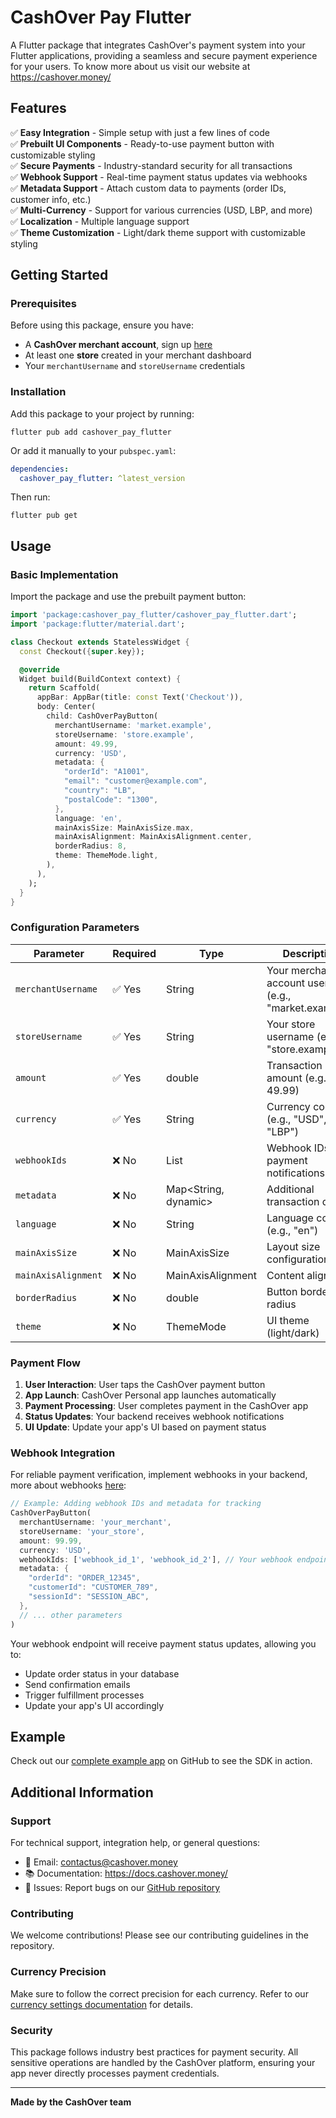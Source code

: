 # CashOver Pay Flutter

A Flutter package that integrates CashOver's payment system into your Flutter applications, providing a seamless and secure payment experience for your users.
To know more about us visit our website at https://cashover.money/

## Features

✅ **Easy Integration** - Simple setup with just a few lines of code  
✅ **Prebuilt UI Components** - Ready-to-use payment button with customizable styling  
✅ **Secure Payments** - Industry-standard security for all transactions  
✅ **Webhook Support** - Real-time payment status updates via webhooks  
✅ **Metadata Support** - Attach custom data to payments (order IDs, customer info, etc.)  
✅ **Multi-Currency** - Support for various currencies (USD, LBP, and more)  
✅ **Localization** - Multiple language support  
✅ **Theme Customization** - Light/dark theme support with customizable styling

## Getting Started

### Prerequisites

Before using this package, ensure you have:

- A **CashOver merchant account**, sign up [here](https://merchant.cashover.money/)
- At least one **store** created in your merchant dashboard
- Your `merchantUsername` and `storeUsername` credentials

### Installation

Add this package to your project by running:

```shell
flutter pub add cashover_pay_flutter
```

Or add it manually to your `pubspec.yaml`:

```yaml
dependencies:
  cashover_pay_flutter: ^latest_version
```

Then run:

```shell
flutter pub get
```

## Usage

### Basic Implementation

Import the package and use the prebuilt payment button:

```dart
import 'package:cashover_pay_flutter/cashover_pay_flutter.dart';
import 'package:flutter/material.dart';

class Checkout extends StatelessWidget {
  const Checkout({super.key});

  @override
  Widget build(BuildContext context) {
    return Scaffold(
      appBar: AppBar(title: const Text('Checkout')),
      body: Center(
        child: CashOverPayButton(
          merchantUsername: 'market.example',
          storeUsername: 'store.example',
          amount: 49.99,
          currency: 'USD',
          metadata: {
            "orderId": "A1001",
            "email": "customer@example.com",
            "country": "LB",
            "postalCode": "1300",
          },
          language: 'en',
          mainAxisSize: MainAxisSize.max,
          mainAxisAlignment: MainAxisAlignment.center,
          borderRadius: 8,
          theme: ThemeMode.light,
        ),
      ),
    );
  }
}
```

### Configuration Parameters

| Parameter           | Required | Type                 | Description                                             |
| ------------------- | -------- | -------------------- | ------------------------------------------------------- |
| `merchantUsername`  | ✅ Yes   | String               | Your merchant account username (e.g., "market.example") |
| `storeUsername`     | ✅ Yes   | String               | Your store username (e.g., "store.example")             |
| `amount`            | ✅ Yes   | double               | Transaction amount (e.g., 49.99)                        |
| `currency`          | ✅ Yes   | String               | Currency code (e.g., "USD", "LBP")                      |
| `webhookIds`        | ❌ No    | List<String>         | Webhook IDs for payment notifications                   |
| `metadata`          | ❌ No    | Map<String, dynamic> | Additional transaction data                             |
| `language`          | ❌ No    | String               | Language code (e.g., "en")                              |
| `mainAxisSize`      | ❌ No    | MainAxisSize         | Layout size configuration                               |
| `mainAxisAlignment` | ❌ No    | MainAxisAlignment    | Content alignment                                       |
| `borderRadius`      | ❌ No    | double               | Button border radius                                    |
| `theme`             | ❌ No    | ThemeMode            | UI theme (light/dark)                                   |

### Payment Flow

1. **User Interaction**: User taps the CashOver payment button
2. **App Launch**: CashOver Personal app launches automatically
3. **Payment Processing**: User completes payment in the CashOver app
4. **Status Updates**: Your backend receives webhook notifications
5. **UI Update**: Update your app's UI based on payment status

### Webhook Integration

For reliable payment verification, implement webhooks in your backend, more about webhooks [here](https://docs.cashover.money/guides/merchant/webhooks):

```dart
// Example: Adding webhook IDs and metadata for tracking
CashOverPayButton(
  merchantUsername: 'your_merchant',
  storeUsername: 'your_store',
  amount: 99.99,
  currency: 'USD',
  webhookIds: ['webhook_id_1', 'webhook_id_2'], // Your webhook endpoints
  metadata: {
    "orderId": "ORDER_12345",
    "customerId": "CUSTOMER_789",
    "sessionId": "SESSION_ABC",
  },
  // ... other parameters
)
```

Your webhook endpoint will receive payment status updates, allowing you to:

- Update order status in your database
- Send confirmation emails
- Trigger fulfillment processes
- Update your app's UI accordingly

## Example

Check out our [complete example app](https://github.com/CashOverDev/cashover-pay-flutter) on GitHub to see the SDK in action.

## Additional Information

### Support

For technical support, integration help, or general questions:

- 📧 Email: [contactus@cashover.money](mailto:contactus@cashover.money)
- 📚 Documentation: https://docs.cashover.money/
- 🐛 Issues: Report bugs on our [GitHub repository](https://github.com/CashOverDev/cashover-pay-flutter/issues)

### Contributing

We welcome contributions! Please see our contributing guidelines in the repository.

### Currency Precision

Make sure to follow the correct precision for each currency. Refer to our [currency settings documentation](../currency-settings#supported-currencies--precision) for details.

### Security

This package follows industry best practices for payment security. All sensitive operations are handled by the CashOver platform, ensuring your app never directly processes payment credentials.

---

**Made by the CashOver team**
